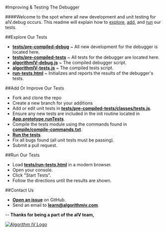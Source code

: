 #Improving & Testing The Debugger

####Welcome to the spot where all new development and unit testing for aIV.debug occurs. This readme will explain how to [explore](#explore), [add](#add), and [run](#run) our tests.


##<a name="explore"></a>Explore Our Tests
- **[tests/pre-compiled-debug](https://github.com/imaginate/algorithmIV-javascript-debugger/tree/master/tests/pre-compiled-debug)** ~ All new development for the debugger is located here.
- **[tests/pre-compiled-tests](https://github.com/imaginate/algorithmIV-javascript-debugger/tree/master/tests/pre-compiled-tests)** ~ All tests for the debugger are located here.
- **[algorithmIV-debug.js](https://github.com/imaginate/algorithmIV-javascript-debugger/blob/master/tests/algorithmIV-debug.js)** ~ The compiled debugger script.
- **[algorithmIV-tests.js](https://github.com/imaginate/algorithmIV-javascript-debugger/blob/master/tests/algorithmIV-debug.js)** ~ The compiled tests script.
- **[run-tests.html](https://github.com/imaginate/algorithmIV-javascript-debugger/blob/master/tests/run-tests.html)** ~ Initializes and reports the results of the debugger's tests.


##<a name="add"></a>Add Or Improve Our Tests
- Fork and clone the repo
- Create a new branch for your additions
- Add or edit unit tests in **[tests/pre-compiled-tests/classes/tests.js](https://github.com/imaginate/algorithmIV-javascript-debugger/blob/master/tests/pre-compiled-testsclasses/tests.js)**.
- Ensure any new tests are included in the init routine located in **[App.prototype.runTests](https://github.com/imaginate/algorithmIV-javascript-debugger/blob/e05c3806325013af5b03c2c7f68726d34138bdc2/tests/pre-compiled-tests/classes/app.js#L90-94)**.
- Compile the tests module using the commands found in **[compile/compile-commands.txt](https://github.com/imaginate/algorithmIV-javascript-debugger/blob/e05c3806325013af5b03c2c7f68726d34138bdc2/compile/compile-commands.txt#L41-78)**.
- **[Run the tests](#run)**.
- Fix all bugs found (all unit tests must be passing).
- Submit a pull request.


##<a name="run"></a>Run Our Tests
- Load **[tests/run-tests.html](https://github.com/imaginate/algorithmIV-javascript-debugger/blob/master/tests/run-tests.html)** in a modern browser.
- Open your console.
- Click "Start Tests".
- Follow the directions until the results are shown.


##Contact Us
- **[Open an issue](https://github.com/imaginate/algorithmIV-javascript-debugger/issues)** on GitHub.
- Send an email to **[learn@algorithmiv.com](mailto:learn@algorithmiv.com)**.

--
**Thanks for being a part of the aIV team,**

<a href="http://www.algorithmiv.com"><img src="http://www.algorithmiv.com/images/aIV-logo.png" alt="Algorithm IV Logo" /></a>